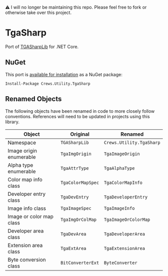 ⚠️ I will no longer be maintaining this repo. Please feel free to fork or otherwise take over this project.

# TgaSharp
Port of [TGASharpLib](https://github.com/ALEXGREENALEX/TGASharpLib) for .NET Core.

## NuGet
This port is [available for installation](https://www.nuget.org/packages/Crews.Utility.TgaSharp/) as a NuGet package:

`Install-Package Crews.Utility.TgaSharp`

## Renamed Objects
The following objects have been renamed in code to more closely follow conventions. References will need to be updated in projects using this library.

| Object                   | Original          | Renamed                  |
| ------------------------ | ----------------- | ------------------------ |
| Namespace                | `TGASharpLib`     | `Crews.Utility.TgaSharp` |
| Image origin enumerable  | `TgaImgOrigin`    | `TgaImageOrigin`         |
| Alpha type enumerable    | `TgaAttrType`     | `TgaAlphaType`           |
| Color map info class     | `TgaColorMapSpec` | `TgaColorMapInfo`        |
| Developer entry class    | `TgaDevEntry`     | `TgaDeveloperEntry`      |
| Image info class         | `TgaImageSpec`    | `TgaImageInfo`           |
| Image or color map class | `TgaImgOrColMap`  | `TgaImageOrColorMap`     |
| Developer area class     | `TgaDevArea`      | `TgaDeveloperArea`       |
| Extension area class     | `TgaExtArea`      | `TgaExtensionArea`       |
| Byte conversion class    | `BitConverterExt` | `ByteConverter`          |

